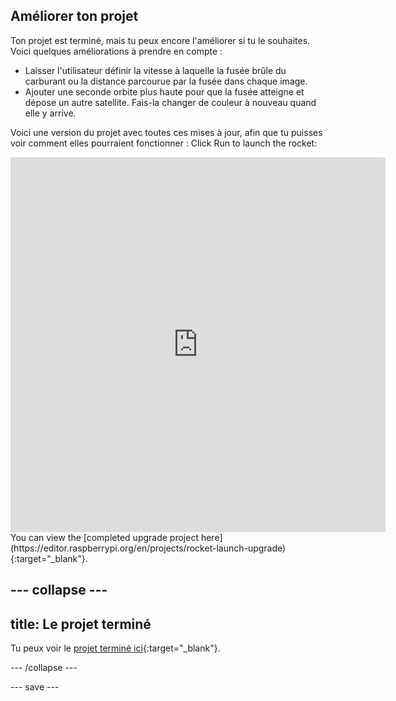 ## Améliorer ton projet
Ton projet est terminé, mais tu peux encore l'améliorer si tu le souhaites. Voici quelques améliorations à prendre en compte :

 + Laisser l'utilisateur définir la vitesse à laquelle la fusée brûle du carburant ou la distance parcourue par la fusée dans chaque image.
 + Ajouter une seconde orbite plus haute pour que la fusée atteigne et dépose un autre satellite. Fais-la changer de couleur à nouveau quand elle y arrive.

Voici une version du projet avec toutes ces mises à jour, afin que tu puisses voir comment elles pourraient fonctionner : Click Run to launch the rocket:

<iframe src="https://editor.raspberrypi.org/en/embed/viewer/rocket-launch-upgrade" width="600" height="600" frameborder="0" marginwidth="0" marginheight="0" allowfullscreen>
</iframe> You can view the [completed upgrade project here](https://editor.raspberrypi.org/en/projects/rocket-launch-upgrade){:target="_blank"}.

--- collapse ---
---
title: Le projet terminé
---

Tu peux voir le [projet terminé ici](https://trinket.io/python/e0ba40c429){:target="_blank"}.

--- /collapse ---

--- save ---
